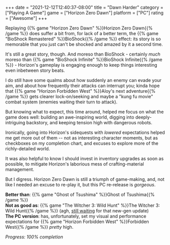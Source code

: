 +++
date = "2021-12-12T12:40:37-08:00"
title = "Dawn Harder"
category = ["Playing A Game"]
game = ["Horizon Zero Dawn"]
platform = ["PC"]
rating = ["Awesome"]
+++

Replaying {{% game "Horizon Zero Dawn" %}}Horizon Zero Dawn{{% /game %}} does suffer a bit from, for lack of a better term, the {{% game "BioShock Remastered" %}}BioShock{{% /game %}} effect: its story is so memorable that you just can't be shocked and amazed by it a second time.

It's still a great story, though.  And moreso than BioShock - certainly <i>much</i> moreso than {{% game "BioShock Infinite" %}}BioShock Infinite{{% /game %}} - Horizon's gameplay is engaging enough to keep things interesting even inbetween story beats.

I do still have some qualms about how suddenly an enemy can evade your aim, and about how frequently their attacks can interrupt you; kinda hope that {{% game "Horizon Forbidden West" %}}Aloy's next adventure{{% /game %}} gets clearer lock-on/seeking and maybe a "kung fu movie" combat system (enemies waiting their turn to attack).

But knowing what to expect, this time around, helped me focus on what the game does well: building an awe-inspiring world, digging into deeply-intriguing backstory, and keeping tension high with dangerous robots.

Ironically, going into Horizon's sidequests with <i>lowered</i> expectations helped me get more out of them -- not as interesting character moments, but as checkboxes on my completion chart, and excuses to explore more of the richly-detailed world.

It was also helpful to know I should invest in inventory upgrades as soon as possible, to mitigate Horizon's laborious mess of crafting-material management.

But I digress.  Horizon Zero Dawn is still a triumph of game-making, and, not like I needed an excuse to re-play it, but this PC re-release is <i>gorgeous</i>.

<b>Better than</b>: {{% game "Ghost of Tsushima" %}}Ghost of Tsushima{{% /game %}}  
<b>Not as good as</b>: {{% game "The Witcher 3: Wild Hunt" %}}The Witcher 3: Wild Hunt{{% /game %}} (agh, <a href="https://www.pcgamer.com/the-witcher-3s-free-next-gen-upgrade-has-been-delayed-until-2022/">still waiting</a> for that new-gen update)  
<b>The PC version</b>: has, unfortunately, set my visual and performance expectations for {{% game "Horizon Forbidden West" %}}Forbidden West{{% /game %}} <i>pretty</i> high.

<i>Progress: 100% completion</i>
